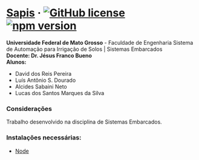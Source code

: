 # [Sapis](https://github.com/luisdourado33/Sapis) &middot; [![GitHub license](https://img.shields.io/badge/license-MIT-green.svg)](https://github.com/facebook/react/blob/master/LICENSE) [![npm version](https://img.shields.io/badge/npm-7.0.8-brightgreen)](https://www.npmjs.com/)

<b>Universidade Federal de Mato Grosso</b> - Faculdade de Engenharia
Sistema de Automação para Irrigação de Solos | Sistemas Embarcados <br>
<b>Docente: Dr. Jésus Franco Bueno</b>\
<b>Alunos:</b>
- David dos Reis Pereira
- Luís Antônio S. Dourado
- Alcides Sabaini Neto
- Lucas dos Santos Marques da Silva

### Considerações
Trabalho desenvolvido na disciplina de Sistemas Embarcados.

### Instalações necessárias:

- [Node](https://nodejs.org/en/download/)

